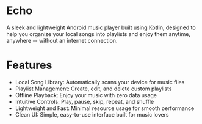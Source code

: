 # Echo

A sleek and lightweight Android music player built using Kotlin, designed to help you organize your local songs into playlists and enjoy them anytime, anywhere -- without an internet connection.

# Features

- Local Song Library: Automatically scans your device for music files
- Playlist Management: Create, edit, and delete custom playlists
- Offline Playback: Enjoy your music with zero data usage
- Intuitive Controls: Play, pause, skip, repeat, and shuffle
- Lightweight and Fast: Minimal resource usage for smooth performance
- Clean UI: Simple, easy-to-use interface built for music lovers
